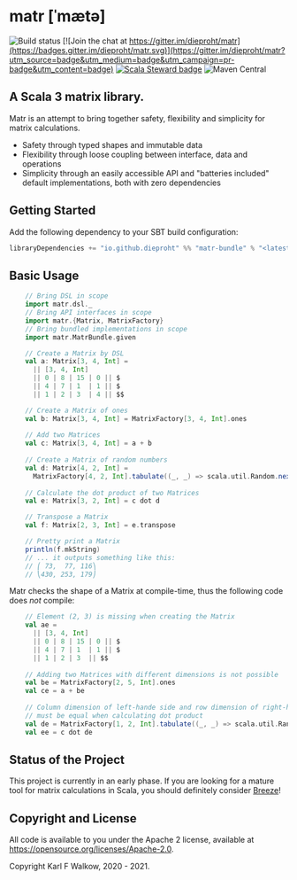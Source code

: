 # matr [ˈmætə]

![Build status](https://github.com/dieproht/matr/actions/workflows/ci.yml/badge.svg)
[![Join the chat at https://gitter.im/dieproht/matr](https://badges.gitter.im/dieproht/matr.svg)](https://gitter.im/dieproht/matr?utm_source=badge&utm_medium=badge&utm_campaign=pr-badge&utm_content=badge)
[![Scala Steward badge](https://img.shields.io/badge/Scala_Steward-helping-blue.svg?style=flat&logo=data:image/png;base64,iVBORw0KGgoAAAANSUhEUgAAAA4AAAAQCAMAAAARSr4IAAAAVFBMVEUAAACHjojlOy5NWlrKzcYRKjGFjIbp293YycuLa3pYY2LSqql4f3pCUFTgSjNodYRmcXUsPD/NTTbjRS+2jomhgnzNc223cGvZS0HaSD0XLjbaSjElhIr+AAAAAXRSTlMAQObYZgAAAHlJREFUCNdNyosOwyAIhWHAQS1Vt7a77/3fcxxdmv0xwmckutAR1nkm4ggbyEcg/wWmlGLDAA3oL50xi6fk5ffZ3E2E3QfZDCcCN2YtbEWZt+Drc6u6rlqv7Uk0LdKqqr5rk2UCRXOk0vmQKGfc94nOJyQjouF9H/wCc9gECEYfONoAAAAASUVORK5CYII=)](https://scala-steward.org)
![Maven Central](https://img.shields.io/maven-central/v/io.github.dieproht/matr-bundle_3.svg)

## A Scala 3 matrix library.

Matr is an attempt to bring together safety, flexibility and simplicity for matrix calculations. 

* Safety through typed shapes and immutable data
* Flexibility through loose coupling between interface, data and operations
* Simplicity through an easily accessible API and "batteries included" default implementations, both with zero dependencies

## Getting Started

Add the following dependency to your SBT build configuration:
```scala
libraryDependencies += "io.github.dieproht" %% "matr-bundle" % "<latest version>"
```

## Basic Usage

```scala
    // Bring DSL in scope
    import matr.dsl._
    // Bring API interfaces in scope
    import matr.{Matrix, MatrixFactory}
    // Bring bundled implementations in scope
    import matr.MatrBundle.given

    // Create a Matrix by DSL
    val a: Matrix[3, 4, Int] = 
      || [3, 4, Int]
      || 0 | 8 | 15 | 0 || $
      || 4 | 7 | 1  | 1 || $
      || 1 | 2 | 3  | 4 || $$

    // Create a Matrix of ones
    val b: Matrix[3, 4, Int] = MatrixFactory[3, 4, Int].ones
    
    // Add two Matrices
    val c: Matrix[3, 4, Int] = a + b
    
    // Create a Matrix of random numbers
    val d: Matrix[4, 2, Int] = 
      MatrixFactory[4, 2, Int].tabulate((_, _) => scala.util.Random.nextInt(20))
    
    // Calculate the dot product of two Matrices
    val e: Matrix[3, 2, Int] = c dot d

    // Transpose a Matrix
    val f: Matrix[2, 3, Int] = e.transpose

    // Pretty print a Matrix
    println(f.mkString)
    // ... it outputs something like this:
    // ⎛ 73,  77, 116⎞
    // ⎝430, 253, 179⎠
```

Matr checks the shape of a Matrix at compile-time, thus the following code does *not* compile: 
```scala
    // Element (2, 3) is missing when creating the Matrix
    val ae = 
      || [3, 4, Int]
      || 0 | 8 | 15 | 0 || $
      || 4 | 7 | 1  | 1 || $
      || 1 | 2 | 3  || $$
    
    // Adding two Matrices with different dimensions is not possible
    val be = MatrixFactory[2, 5, Int].ones
    val ce = a + be
   
    // Column dimension of left-hande side and row dimension of right-hand side 
    // must be equal when calculating dot product
    val de = MatrixFactory[1, 2, Int].tabulate((_, _) => scala.util.Random.nextInt(20))
    val ee = c dot de
```

## Status of the Project

This project is currently in an early phase. If you are looking for a mature tool for matrix calculations in Scala, you should definitely consider [Breeze](https://github.com/scalanlp/breeze)!

## Copyright and License

All code is available to you under the Apache 2 license, available at
https://opensource.org/licenses/Apache-2.0. 

Copyright Karl F Walkow, 2020 - 2021. 
